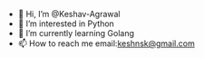 - 👋 Hi, I’m @Keshav-Agrawal
- 👀 I’m interested in Python
- 🌱 I’m currently learning Golang
- 📫 How to reach me email:keshnsk@gmail.com

<!---
Keshav-Agrawal/Keshav-Agrawal is a ✨ special ✨ repository because its `README.md` (this file) appears on your GitHub profile.
You can click the Preview link to take a look at your changes.
--->
